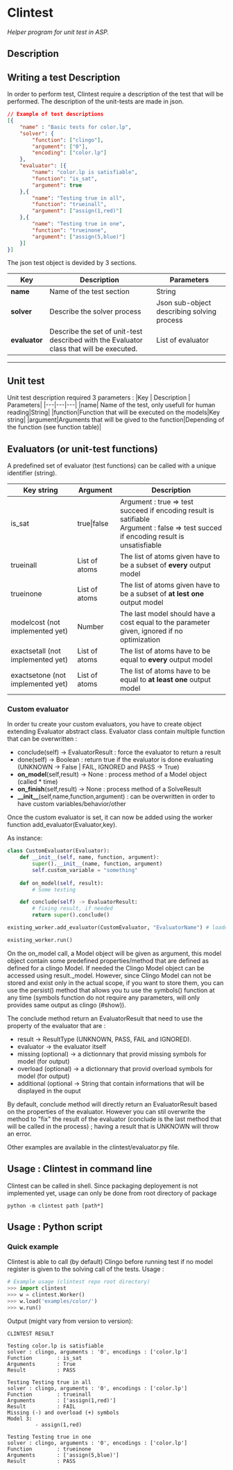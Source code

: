 # Clintest 
*Helper program for unit test in ASP.*
## Description


## Writing a test Description
In order to perform test, Clintest require a description of the test that will be performed. The description of the unit-tests are made in json.
```json
// Example of test descriptions
[{
    "name" : "Basic tests for color.lp",
    "solver": {
        "function": ["clingo"],
        "argument": ["0"],
        "encoding": ["color.lp"]
    },
    "evaluator": [{
        "name": "color.lp is satisfiable",
        "function": "is_sat",
        "argument": true
    },{
        "name": "Testing true in all",
        "function": "trueinall",
        "argument": ["assign(1,red)"]
    },{
        "name": "Testing true in one",
        "function": "trueinone",
        "argument": ["assign(5,blue)"]
    }]
}]

```

The json test object is devided by 3 sections.

|Key | Description| Parameters|
|-------|---------|---|
|**name** | Name of the test section | String |
|**solver** | Describe the solver process | Json sub-object describing solving process| 
|**evaluator** | Describe the set of unit-test described with the Evaluator class that will be executed.| List of evaluator|
---


## Unit test
Unit test description required 3 parameters :
|Key | Description | Parameters|
|---|---|---|
|name| Name of the test, only usefull for human reading|String|
|function|Function that will be executed on the models|Key string|
|argument|Arguments that will be gived to the function|Depending of the function (see function table)|

## Evaluators (or unit-test functions)
A predefined set of evaluator (test functions) can be called with a unique identifier (string).

|Key string|Argument|Description|
|----------|---------|-----------|
|is_sat       |true\|false| Argument : true => test succeed if encoding result is satifiable <br>Argument : false => test succed if encoding result is unsatisfiable|
|trueinall|List of atoms|The list of atoms given have to be a subset of **every** output model|
|trueinone|List of atoms|The list of atoms given have to be a subset of **at lest one** output model|
|modelcost (not implemented yet) |Number| The last model should have a cost equal to the parameter given, ignored if no optimization|
|exactsetall (not implemented yet)|List of atoms|The list of atoms have to be equal to  **every** output model|
|exactsetone (not implemented yet)|List of atoms|The list of atoms have to be equal to  **at least one** output model|


### Custom evaluator
In order tu create your custom evaluators, you have to create object extending Evaluator abstract class.
Evaluator class contain multiple function that can be overwritten :
 - conclude(self) -> EvaluatorResult : force the evaluator to return a result
 - done(self) -> Boolean : return true if the evaluator is done evaluating (UNKNOWN -> False | FAIL, IGNORED and PASS -> True)
 - **on_model**(self,result) -> None : process method of a Model object (called * time)
 - **on_finish**(self,result) -> None : process method of a SolveResult
 - **\_\_init__**(self,name,function,argument) : can be overwritten in order to have custom variables/behavior/other

Once the custom evaluator is set, it can now be added using the worker function add_evaluator(Evaluator,key).

As instance:
```python
class CustomEvaluator(Evaluator):
    def __init__(self, name, function, argument):
        super().__init__(name, function, argument)
        self.custom_variable = "something"
        
    def on_model(self, result):
        # Some testing 

    def conclude(self) -> EvaluatorResult:
        # fixing result, if needed
        return super().conclude()

existing_worker.add_evaluator(CustomEvaluator, "EvaluatorName") # loaded json test object can now use the "EvaluatorName" key to call the evaluator

existing_worker.run() 
```

On the on_model call, a Model object will be given as argument, this model object contain some predefined properties/method that are defined as defined for a clingo Model. If needed the Clingo Model object can be accessed using result._model. However, since Clingo Model can not be stored and exist only in the actual scope, if you want to store them, you can use the persist() method that allows you tu use the symbols() function at any time (symbols function do not require any parameters, will only provides same output as clingo (#show)).

The conclude method return an EvaluatorResult that need to use the property of the evaluator that are :
- result -> ResultType (UNKNOWN, PASS, FAIL and IGNORED).
- evaluator ->  the evaluator itself
- missing (optional) -> a dictionnary that provid missing symbols for model (for output)
- overload (optional) -> a dictionnary that provid overload symbols for model (for output)
- additional (optional -> String that contain informations that will be displayed in the ouput

By default, conclude method will directly return an EvaluatorResult based on the properties of the evaluator. However you can stil overwrite the method to "fix" the result of the evaluator (conclude is the last method that will be called in the process) ; having a result that is UNKNOWN will throw an error.


Other examples are available in the clintest/evaluator.py file.


## Usage : Clintest in command line
Clintest can be called in shell. Since packaging deployement is not implemented yet, usage can only be done from root directory of package

```commandline
python -m clintest path [path*] 
```

## Usage : Python script
### Quick example
Clintest is able to call (by default) Clingo before running test if no model register is given to the solving call of the tests.
Usage :

```python
# Example usage (clintest repo root directory)
>>> import clintest
>>> w = clintest.Worker()
>>> w.load('examples/color/')
>>> w.run()
```
Output (might vary from version to version):
```console
CLINTEST RESULT

Testing color.lp is satisfiable
solver : clingo, arguments : '0', encodings : ['color.lp']
Function        : is_sat
Arguments       : True
Result          : PASS

Testing Testing true in all
solver : clingo, arguments : '0', encodings : ['color.lp']
Function        : trueinall
Arguments       : ['assign(1,red)']
Result          : FAIL
Missing (-) and overload (+) symbols
Model 3:
         - assign(1,red)

Testing Testing true in one
solver : clingo, arguments : '0', encodings : ['color.lp']
Function        : trueinone
Arguments       : ['assign(5,blue)']
Result          : PASS
```




